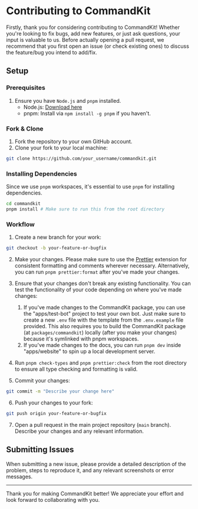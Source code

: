 # Contributing to CommandKit

Firstly, thank you for considering contributing to CommandKit! Whether
you're looking to fix bugs, add new features, or just ask questions,
your input is valuable to us. Before actually opening a pull request,
we recommend that you first open an issue (or check existing ones) to
discuss the feature/bug you intend to add/fix.

## Setup

### Prerequisites

1. Ensure you have `Node.js` and `pnpm` installed.
   - Node.js: [Download here](https://nodejs.org/)
   - pnpm: Install via `npm install -g pnpm` if you haven't.

### Fork & Clone

1. Fork the repository to your own GitHub account.
2. Clone your fork to your local machine:

```bash
git clone https://github.com/your_username/commandkit.git
```

### Installing Dependencies

Since we use `pnpm` workspaces, it's essential to use `pnpm` for
installing dependencies.

```bash
cd commandkit
pnpm install # Make sure to run this from the root directory
```

### Workflow

1. Create a new branch for your work:

```bash
git checkout -b your-feature-or-bugfix
```

2. Make your changes. Please make sure to use the
   [Prettier](https://marketplace.visualstudio.com/items?itemName=esbenp.prettier-vscode)
   extension for consistent formatting and comments wherever
   necessary. Alternatively, you can run `pnpm prettier:format` after
   you've made your changes.

3. Ensure that your changes don't break any existing functionality.
   You can test the functionality of your code depending on where
   you've made changes:
   1. If you've made changes to the CommandKit package, you can use
      the "apps/test-bot" project to test your own bot. Just make sure
      to create a new `.env` file with the template from the
      `.env.example` file provided. This also requires you to build
      the CommandKit package (at `packages/commandkit`) locally (after
      you make your changes) because it's symlinked with pnpm
      workspaces.
   2. If you've made changes to the docs, you can run `pnpm dev`
      inside "apps/website" to spin up a local development server.

4. Run `pnpm check-types` and `pnpm prettier:check` from the root
   directory to ensure all type checking and formatting is valid.

5. Commit your changes:

```bash
git commit -m "Describe your change here"
```

6. Push your changes to your fork:

```bash
git push origin your-feature-or-bugfix
```

7. Open a pull request in the main project repository (`main` branch).
   Describe your changes and any relevant information.

## Submitting Issues

When submitting a new issue, please provide a detailed description of
the problem, steps to reproduce it, and any relevant screenshots or
error messages.

---

Thank you for making CommandKit better! We appreciate your effort and
look forward to collaborating with you.
